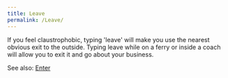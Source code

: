 ```yaml
---
title: Leave
permalink: /Leave/
---
```


If you feel claustrophobic, typing 'leave' will make you use the nearest
obvious exit to the outside. Typing leave while on a ferry or inside a
coach will allow you to exit it and go about your business.

See also: [Enter](Enter "wikilink")